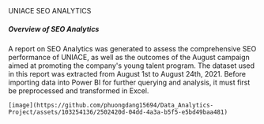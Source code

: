 <head> UNIACE SEO ANALYTICS</head>
<body>
  <h5>
    Overview of SEO Analytics
  </h5>
  <l1>A report on SEO Analytics was generated to assess the comprehensive SEO performance of UNIACE, as well as the outcomes of the August campaign aimed at promoting the company's young talent program. 
  </l1>
  <l2>
   The dataset used in this report was extracted from August 1st to August 24th, 2021. Before importing data into Power BI for further querying and analysis, it must first be preprocessed and transformed in Excel.   
  </l2>

    [image](https://github.com/phuongdang15694/Data_Analytics-Project/assets/103254136/2502420d-04dd-4a3a-b5f5-e5bd49baa481)

  
</body>
